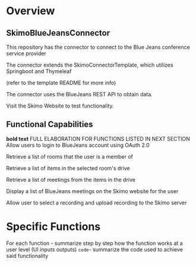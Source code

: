 # Overview
## SkimoBlueJeansConnector
This repository has the connector to connect to the Blue Jeans conference service provider

The connector extends the SkimoConnectorTemplate, which utilizes Springboot and Thymeleaf

(refer to the template README for more info)

The connector uses the BlueJeans REST API to obtain data.

Visit the Skimo Website to test functionality.

## Functional Capabilities
**bold text** FULL ELABORATION FOR FUNCTIONS LISTED IN NEXT SECTION
Allow users to login to BlueJeans account using OAuth 2.0

Retrieve a list of rooms that the user is a member of

Retrieve a list of items in the selected room's drive

Retrieve a list of meetings from the items in the drive

Display a list of BlueJeans meetings on the Skimo website for the user

Allow user to select a recording and upload recording to the Skimo server

# Specific Functions
For each function - summarize step by step how the function works at a user level (UI inputs outputs)
`code`- summarize the code used to achieve said functionality 
